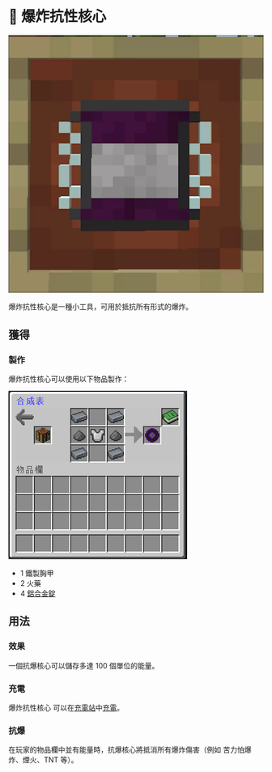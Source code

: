 # 🎲 爆炸抗性核心

![](<../.gitbook/assets/ezgif.com-gif-maker (4).png>)

爆炸抗性核心是一種小工具，可用於抵抗所有形式的爆炸。

## 獲得

### 製作

爆炸抗性核心可以使用以下物品製作：

![](<../.gitbook/assets/image (56).png>)

* 1 鐵製胸甲
* 2 火藥
* 4 [鋁合金錠](Aluminium-Alloy-Ingot.md)

## 用法

### 效果

一個抗爆核心可以儲存多達 100 個單位的能量。

### 充電

爆炸抗性核心 可以在[充電站](Charging-Station.md)中[充電](Charging-Station.md)。

### 抗爆

在玩家的物品欄中並有能量時，抗爆核心將抵消所有爆炸傷害（例如 苦力怕爆炸、煙火、TNT 等）。
